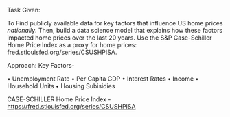 Task Given:

To Find publicly available data for key factors that influence US home prices *nationally*. Then, build a data science model that explains how these factors impacted home prices over the last 20 years.
Use the S&P Case-Schiller Home Price Index as a proxy for home prices: fred.stlouisfed.org/series/CSUSHPISA.

Approach:
Key Factors-

•	Unemployment Rate
•	Per Capita GDP
•	Interest Rates
•	Income
•	Household Units
•	Housing Subisidies


CASE-SCHILLER Home Price Index - https://fred.stlouisfed.org/series/CSUSHPISA


